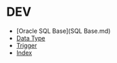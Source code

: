 # DEV

- [Oracle SQL Base](SQL Base.md)
- [Data Type](DataType.md)
- [Trigger](Trigger.md)
- [Index](Index.md)